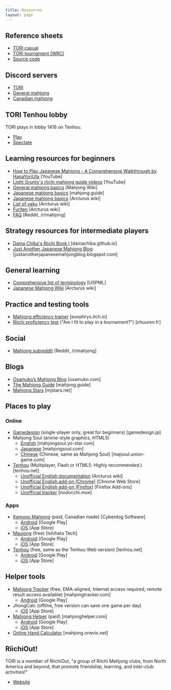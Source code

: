 ```yaml
---
title: Resources
layout: page
---
```


## Reference sheets

* [TORI casual](https://github.com/toronto-riichi-club/reference-sheet/releases/download/v1.3.0/riichi-refsheet-1.3.0.pdf)
* [TORI tournament (WRC)](https://github.com/toronto-riichi-club/reference-sheet/releases/download/v1.3.0/wrc-refsheet-1.3.0.pdf)
* [Source code](https://github.com/toronto-riichi-club/reference-sheet)

## Discord servers

* [TORI](https://discord.gg/S4SxKgw)
* [General mahjong](https://discord.gg/NZ4XEVP)
* [Canadian mahjong](https://discord.gg/2Jxy4M5)

## TORI Tenhou lobby

TORI plays in lobby 1416 on Tenhou.

* [Play](http://tenhou.net/0/?L1416)
* [Spectate](http://tenhou.net/0/wg/?L1416)

## Learning resources for beginners

* [How to Play Japanese Mahjong - A Comprehensive Walkthrough by HanaYoriUta](https://www.youtube.com/watch?v=hlnC2rgIPrc) [YouTube]
* [Light Grunty's riichi mahjong guide videos](https://www.youtube.com/channel/UC2E_GfC7EwgBrYtbDzonZew) [YouTube]
* [General mahjong basics](http://mahjong.wikidot.com/basic-rules) [Mahjong Wiki]
* [Japanese mahjong basics](https://mahjong.guide/a-beginners-guide-to-riichi-mahjong/) [mahjong.guide]
* [Japanese mahjong basics](http://arcturus.su/wiki/Japanese_mahjong) [Arcturus wiki]
* [List of yaku](http://arcturus.su/wiki/List_of_yaku) [Arcturus wiki]
* [Furiten](http://arcturus.su/wiki/Furiten) [Arcturus wiki]
* [FAQ](https://reddit.com/r/Mahjong/comments/cdg75k/riichi_japanese_mahjong_faq/) [Reddit, /r/mahjong]

## Strategy resources for intermediate players

* [Daina Chiba's Riichi Book I](https://dainachiba.github.io/RiichiBooks/) [dainachiba.github.io]
* [Just Another Japanese Mahjong Blog](http://justanotherjapanesemahjongblog.blogspot.com/) [justanotherjapanesemahjongblog.blogspot.com]

## General learning

* [Comprehensive list of terminology](http://uspml.com/documents/japanese_mahjong_guide_v103.pdf) [USPML]
* [Japanese Mahjong Wiki](http://arcturus.su/wiki/) [Arcturus wiki]

## Practice and testing tools

* [Mahjong efficiency trainer](https://euophrys.itch.io/mahjong-efficiency-trainer) [euophrys.itch.io]
* [Riichi proficiency test](http://www.chuuren.fr/vrac/test/?ln=en) ("Am I fit to play in a tournament?") [chuuren.fr]

## Social

* [Mahjong subreddit](https://www.reddit.com/r/mahjong) [Reddit, /r/mahjong]

## Blogs

* [Osamuko’s Mahjong Blog](https://osamuko.com/) [osamuko.com]
* [The Mahjong Guide](https://mahjong.guide/) [mahjong.guide]
* [Mahjong Stars](https://www.mjstars.net/) [mjstars.net]

## Places to play

### Online

* [Gamedesign](https://www.gamedesign.jp/flash/mahjong/mahjong_e.html) (single-player only, great for beginners) [gamedesign.jp]
* Mahjong Soul (anime-style graphics, HTML5)
  * [English](https://mahjongsoul.yo-star.com/) [mahjongsoul.yo-star.com]
  * [Japanese](https://mahjongsoul.com/) [mahjongsoul.com]
  * [Chinese](http://majsoul.union-game.com/) (Chinese, same as Mahjong Soul) [majsoul.union-game.com]
* [Tenhou](http://tenhou.net/0) (Multiplayer, Flash or HTML5. Highly recommended.) [tenhou.net]
  * [Unofficial English documentation](http://arcturus.su/tenhou/) [Arcturus wiki]
  * [Unofficial English add-on (Chrome)](https://chrome.google.com/webstore/detail/tenhou-english-ui/cbomnmkpjmleifejmnjhfnfnpiileiin) [Chrome Web Store]
  * [Unofficial English add-on (Firefox)](https://addons.mozilla.org/en-US/firefox/addon/tenhou-english) [Firefox Add-ons]
  * [Unofficial tracker](https://nodocchi.moe/) [nodocchi.moe]

### Apps

* [Kemono Mahjong](http://cyberdog.ca/kemono-mahjong/) (paid, Canadian made) [Cyberdog Software]
  * [Android](https://play.google.com/store/apps/details?id=com.kemonomahjong.app&hl=en_CA) [Google Play]
  * [iOS](https://apps.apple.com/ca/app/kemono-mahjong/id1207602683) [App Store]
* [Maujong](http://www.ishihata-tech.com/) (free) [Ishihata Tech]
  * [Android](https://play.google.com/store/apps/details?id=com.ishihata_tech.android.mj2) [Google Play]
  * [iOS](https://itunes.apple.com/ca/app/maujong!/id731784043) [App Store]
* [Tenhou](http://tenhou.net/) (free, same as the Tenhou Web version) [tenhou.net]
  * [Android](https://play.google.com/store/apps/details?id=net.tenhou.WebBrowser20161220&hl=en_US) [Google Play]
  * [iOS](https://itunes.apple.com/ca/app/tian-feng/id1187938169) [App Store]

## Helper tools

* [Mahjong Tracker](https://mahjongtracker.com/) (free, EMA-aligned, Internet access required, remote result access available) [mahjongtracker.com]
  * [Android](https://play.google.com/store/apps/details?id=com.mahjongtracker.androidapp) [Google Play]
* JhongCalc (offline, free version can save one game per day)
  * [iOS](https://itunes.apple.com/ca/app/jhongcalc/id1067494143?mt=8) [App Store]
* [Mahjong Helper](http://www.mahjonghelper.com/) (paid) [mahjonghelper.com]
  * [Android](https://play.google.com/store/apps/details?id=com.mahjonghelper.android) [Google Play]
  * [iOS](http://itunes.apple.com/lv/app/mahjong-helper/id380864349?mt=8) [App Store]
* [Online Hand Calculator](http://mahjong.onevis.net/) [mahjong.onevis.net]

## RiichiOut!

TORI is a member of RiichiOut, "a group of Riichi Mahjong clubs, from North America and beyond, that promote friendship, learning, and inter-club activities!"

* [Website](http://riichiout.com/)
